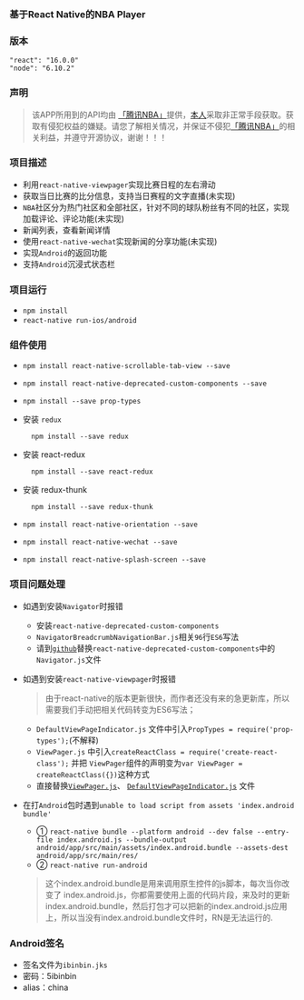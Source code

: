 ### 基于React Native的NBA Player

### 版本
`"react": "16.0.0"`  
`"node": "6.10.2"`

### 声明
> 该APP所用到的API均由 [「腾讯NBA」](http://sports.qq.com/nba/)提供，[本人](https://github.com/5ibinbin)采取非正常手段获取。获取有侵犯权益的嫌疑。请您了解相关情况，并保证不侵犯[「腾讯NBA」](http://sports.qq.com/nba/)的相关利益，并遵守开源协议，谢谢！！！

### 项目描述
- 利用`react-native-viewpager`实现比赛日程的左右滑动
- 获取当日比赛的比分信息，支持当日赛程的文字直播(未实现)
- `NBA`社区分为热门社区和全部社区，针对不同的球队粉丝有不同的社区，实现加载评论、评论功能(未实现)
- 新闻列表，查看新闻详情
- 使用`react-native-wechat`实现新闻的分享功能(未实现)
- 实现`Android`的返回功能
- 支持`Android`沉浸式状态栏

### 项目运行

- `npm install`
- `react-native run-ios/android`

### 组件使用
- `npm install react-native-scrollable-tab-view --save`
- `npm install react-native-deprecated-custom-components --save`
- `npm install --save prop-types`
- 安装 `redux`
			
		npm install --save redux

- 安装 react-redux

		npm install --save react-redux

- 安装 redux-thunk  

		npm install --save redux-thunk
- `npm install react-native-orientation --save`
- `npm install react-native-wechat --save`
- `npm install react-native-splash-screen --save`

### 项目问题处理
- 如遇到安装`Navigator`时报错
	- 安装`react-native-deprecated-custom-components`
	- `NavigatorBreadcrumbNavigationBar.js`相关`96`行`ES6`写法
	- 请到[`github`](https://github.com/facebookarchive/react-native-custom-components/blob/master/src/Navigator.js)替换`react-native-deprecated-custom-components`中的`Navigator.js`文件
-  如遇到安装`react-native-viewpager`时报错
	
	> 由于react-native的版本更新很快，而作者还没有来的急更新库，所以需要我们手动把相关代码转变为ES6写法；
	- `DefaultViewPageIndicator.js` 文件中引入`PropTypes = require('prop-types');`(不解释)
	- `ViewPager.js` 中引入`createReactClass = require('create-react-class');` 并把 `ViewPager`组件的声明变为`var ViewPager = createReactClass({})`这种方式
	- 直接替换[`ViewPager.js`](https://github.com/5ibinbin/react-native-nba/blob/master/output/ViewPager.js)、 [`DefaultViewPageIndicator.js`](https://github.com/5ibinbin/react-native-nba/blob/master/output/DefaultViewPageIndicator.js) 文件
- 在打`Android`包时遇到`unable to load script from assets 'index.android bundle'`
	- ① `react-native bundle --platform android --dev false --entry-file index.android.js --bundle-output android/app/src/main/assets/index.android.bundle --assets-dest android/app/src/main/res/`
	- ② `react-native run-android`

	> 这个index.android.bundle是用来调用原生控件的js脚本，每次当你改变了 index.android.js，你都需要使用上面的代码片段，来及时的更新index.android.bundle，然后打包才可以把新的index.android.js应用上，所以当没有index.android.bundle文件时，RN是无法运行的.

### Android签名

- 签名文件为`ibinbin.jks`
- 密码：5ibinbin
- alias：china